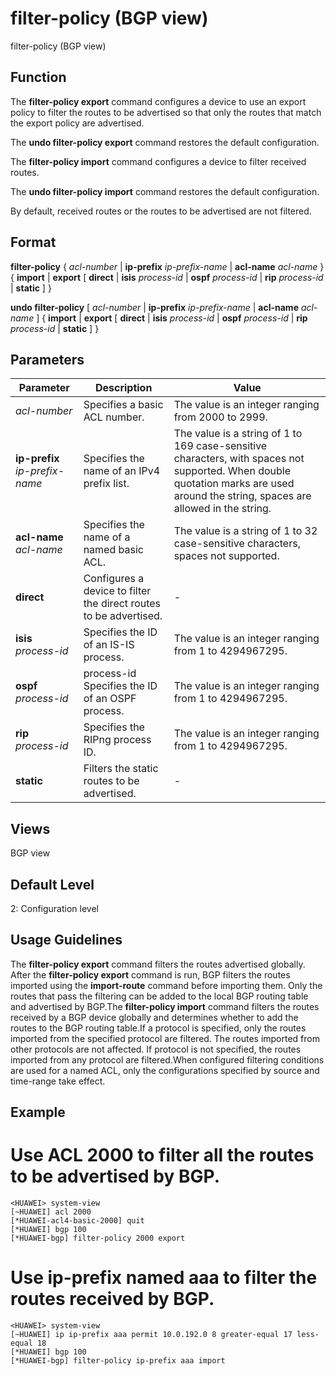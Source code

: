 filter-policy (BGP view)
========================

filter-policy (BGP view)

Function
--------



The **filter-policy export** command configures a device to use an export policy to filter the routes to be advertised so that only the routes that match the export policy are advertised.

The **undo filter-policy export** command restores the default configuration.

The **filter-policy import** command configures a device to filter received routes.

The **undo filter-policy import** command restores the default configuration.



By default, received routes or the routes to be advertised are not filtered.


Format
------

**filter-policy** { *acl-number* | **ip-prefix** *ip-prefix-name* | **acl-name** *acl-name* } { **import** | **export** [ **direct** | **isis** *process-id* | **ospf** *process-id* | **rip** *process-id* | **static** ] }

**undo filter-policy** [ *acl-number* | **ip-prefix** *ip-prefix-name* | **acl-name** *acl-name* ] { **import** | **export** [ **direct** | **isis** *process-id* | **ospf** *process-id* | **rip** *process-id* | **static** ] }


Parameters
----------

| Parameter | Description | Value |
| --- | --- | --- |
| *acl-number* | Specifies a basic ACL number. | The value is an integer ranging from 2000 to 2999. |
| **ip-prefix** *ip-prefix-name* | Specifies the name of an IPv4 prefix list. | The value is a string of 1 to 169 case-sensitive characters, with spaces not supported. When double quotation marks are used around the string, spaces are allowed in the string. |
| **acl-name** *acl-name* | Specifies the name of a named basic ACL. | The value is a string of 1 to 32 case-sensitive characters, spaces not supported. |
| **direct** | Configures a device to filter the direct routes to be advertised. | - |
| **isis** *process-id* | Specifies the ID of an IS-IS process. | The value is an integer ranging from 1 to 4294967295. |
| **ospf** *process-id* | process-id Specifies the ID of an OSPF process. | The value is an integer ranging from 1 to 4294967295. |
| **rip** *process-id* | Specifies the RIPng process ID. | The value is an integer ranging from 1 to 4294967295. |
| **static** | Filters the static routes to be advertised. | - |



Views
-----

BGP view


Default Level
-------------

2: Configuration level


Usage Guidelines
----------------

The **filter-policy export** command filters the routes advertised globally. After the **filter-policy export** command is run, BGP filters the routes imported using the **import-route** command before importing them. Only the routes that pass the filtering can be added to the local BGP routing table and advertised by BGP.The **filter-policy import** command filters the routes received by a BGP device globally and determines whether to add the routes to the BGP routing table.If a protocol is specified, only the routes imported from the specified protocol are filtered. The routes imported from other protocols are not affected. If protocol is not specified, the routes imported from any protocol are filtered.When configured filtering conditions are used for a named ACL, only the configurations specified by source and time-range take effect.


Example
-------

# Use ACL 2000 to filter all the routes to be advertised by BGP.
```
<HUAWEI> system-view
[~HUAWEI] acl 2000
[*HUAWEI-acl4-basic-2000] quit
[*HUAWEI] bgp 100
[*HUAWEI-bgp] filter-policy 2000 export

```

# Use ip-prefix named aaa to filter the routes received by BGP.
```
<HUAWEI> system-view
[~HUAWEI] ip ip-prefix aaa permit 10.0.192.0 8 greater-equal 17 less-equal 18
[*HUAWEI] bgp 100
[*HUAWEI-bgp] filter-policy ip-prefix aaa import

```